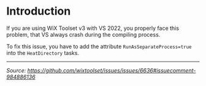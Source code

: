 # Introduction

If you are using WiX Toolset v3 with VS 2022, you properly face this problem, that VS always crash during the compiling process.

To fix this issue, you have to add the attribute `RunAsSeparateProcess=true` into the `HeatDirectory` tasks.

---

*Source: https://github.com/wixtoolset/issues/issues/6636#issuecomment-984886136*